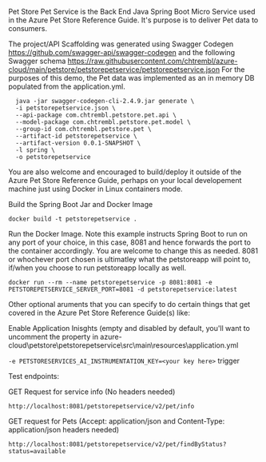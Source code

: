 Pet Store Pet Service is the Back End Java Spring Boot Micro Service used in the Azure Pet Store Reference Guide. It's purpose is to deliver Pet data to consumers.

The project/API Scaffolding was generated using Swagger Codegen https://github.com/swagger-api/swagger-codegen and the following Swagger schema https://raw.githubusercontent.com/chtrembl/azure-cloud/main/petstore/petstorepetservice/petstorepetservice.json For the purposes of this demo, the Pet data was implemented as an in memory DB populated from the application.yml.

```
  java -jar swagger-codegen-cli-2.4.9.jar generate \
  -i petstorepetservice.json \
  --api-package com.chtrembl.petstore.pet.api \
  --model-package com.chtrembl.petstore.pet.model \
  --group-id com.chtrembl.petstore.pet \
  --artifact-id petstorepetservice \
  --artifact-version 0.0.1-SNAPSHOT \
  -l spring \
  -o petstorepetservice
```
You are also welcome and encouraged to build/deploy it outside of the Azure Pet Store Reference Guide, perhaps on your local developement machine just using Docker in Linux containers mode.

Build the Spring Boot Jar and Docker Image

```docker build -t petstorepetservice .```

Run the Docker Image. Note this example instructs Spring Boot to run on any port of your choice, in this case, 8081 and hence forwards the port to the container accordingly. You are welcome to change this as needed. 8081 or whochever port chosen is ultimatley what the petstoreapp will point to, if/when you choose to run petstoreapp locally as well.

```docker run --rm --name petstorepetservice -p 8081:8081 -e PETSTOREPETSERVICE_SERVER_PORT=8081 -d petstorepetservice:latest```

Other optional aruments that you can specify to do certain things that get covered in the Azure Pet Store Reference Guide(s) like:

Enable Application Inisghts (empty and disabled by default, you'll want to uncomment the property in azure-cloud\petstore\petstorepetservice\src\main\resources\application.yml

```-e PETSTORESERVICES_AI_INSTRUMENTATION_KEY=<your key here>``` trigger

Test endpoints:

GET Request for service info (No headers needed)

```http://localhost:8081/petstorepetservice/v2/pet/info```

GET request for Pets (Accept: application/json and Content-Type: application/json headers needed)

```http://localhost:8081/petstorepetservice/v2/pet/findByStatus?status=available```
